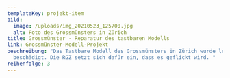 ```yaml
---
templateKey: projekt-item
bild:
  image: /uploads/img_20210523_125700.jpg
  alt: Foto des Grossmünsters in Zürich
title: Grossmünster - Reparatur des tastbaren Modells
link: Grossmünster-Modell-Projekt
beschreibung: "Das Tastbare Modell des Grossmünsters in Zürich wurde leider
  beschädigt. Die RGZ setzt sich dafür ein, dass es geflickt wird. "
reihenfolge: 3
---
```

